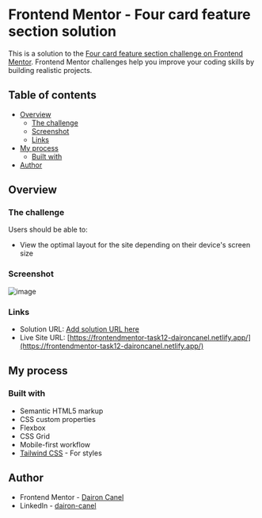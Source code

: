 # Frontend Mentor - Four card feature section solution

This is a solution to the [Four card feature section challenge on Frontend Mentor](https://www.frontendmentor.io/challenges/four-card-feature-section-weK1eFYK). Frontend Mentor challenges help you improve your coding skills by building realistic projects. 

## Table of contents

- [Overview](#overview)
  - [The challenge](#the-challenge)
  - [Screenshot](#screenshot)
  - [Links](#links)
- [My process](#my-process)
  - [Built with](#built-with)
- [Author](#author)

## Overview

### The challenge

Users should be able to:

- View the optimal layout for the site depending on their device's screen size

### Screenshot

![image](https://user-images.githubusercontent.com/98697567/204947909-6cc93b5c-096b-4cda-b284-b5699e2edba9.png)

### Links

- Solution URL: [Add solution URL here](https://your-solution-url.com)
- Live Site URL: [https://frontendmentor-task12-daironcanel.netlify.app/](https://frontendmentor-task12-daironcanel.netlify.app/)

## My process

### Built with

- Semantic HTML5 markup
- CSS custom properties
- Flexbox
- CSS Grid
- Mobile-first workflow
- [Tailwind CSS](https://tailwindcss.com/) - For styles

## Author

- Frontend Mentor - [Dairon Canel](https://www.frontendmentor.io/profile/RyuzakCoder)
- LinkedIn - [dairon-canel](https://www.linkedin.com/in/dairon-canel)
